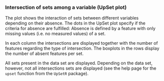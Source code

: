 ### Intersection of sets among a variable (UpSet plot)
The plot shows the interaction of sets between different variables depending 
on their absence. The dots in the UpSet plot specify if the 
criteria for absence are fulfilled:
Absence is defined by a feature with only missing values (i.e. no measured 
values) of a set. 
 
In each column the intersections are displayed together with the number 
of features regarding the type of intersection. The boxplots in the rows 
display the number of absent features per set. 

All sets present in the data set are displayed.  Depending on the data set, 
however, not all intersections sets are displayed 
(see the help page for the `upset` function from the `UpSetR` package). 
